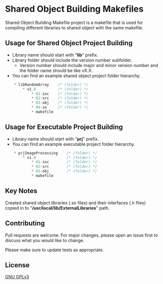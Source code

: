 # Shared Object Building Makefiles

Shared Object Building Makefile project is a makefile that is used for compiling different libraries to shared object with the same makefile.

## Usage for Shared Object Project Building
* Library name should start with "**lib**" prefix.
* Library folder should include the version number subfolder.
    * Version number should include major and minor version number and the folder name should be like vX.X.
* You can find an example shared object project folder hierarchy.
```C++
    * libRandomArray    /* (folder) */
        * v1.0          /* (folder) */
            * 01-inc    /* (folder) */
            * 02-src    /* (folder) */
            * 03-obj    /* (folder) */
            * 04-so     /* (folder) */
            * makefile
```

## Usage for Executable Project Building
* Library name should start with "**prj**" prefix.
* You can find an example executable project folder hierarchy.
```C++
    * prjImageProcessing    /* (folder) */
        * v1.0              /* (folder) */
            * 01-inc        /* (folder) */
            * 02-src        /* (folder) */
            * 03-obj        /* (folder) */
            * makefile
```
## Key Notes
Created shared object libraries (.so files) and their interfaces (.h files) copied in to "**/usr/local/lib/ExternalLibraries**" path.

## Contributing
Pull requests are welcome. For major changes, please open an issue first to discuss what you would like to change.

Please make sure to update tests as appropriate.

## License
[GNU GPLv3](https://choosealicense.com/licenses/gpl-3.0/)